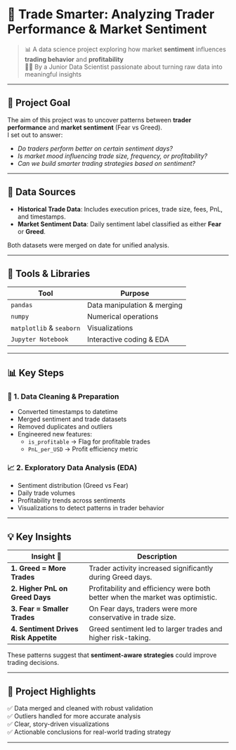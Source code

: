 # 🧠 Trade Smarter: Analyzing Trader Performance & Market Sentiment

> 📊 A data science project exploring how market **sentiment** influences **trading behavior** and **profitability**  
> 🧑‍💻 By a Junior Data Scientist passionate about turning raw data into meaningful insights

---

## 🚀 Project Goal

The aim of this project was to uncover patterns between **trader performance** and **market sentiment** (Fear vs Greed).  
I set out to answer:  
- _Do traders perform better on certain sentiment days?_  
- _Is market mood influencing trade size, frequency, or profitability?_  
- _Can we build smarter trading strategies based on sentiment?_

---

## 📁 Data Sources

- **Historical Trade Data**: Includes execution prices, trade size, fees, PnL, and timestamps.  
- **Market Sentiment Data**: Daily sentiment label classified as either **Fear** or **Greed**.

Both datasets were merged on date for unified analysis.

---

## 🔧 Tools & Libraries

| Tool       | Purpose                     |
|------------|-----------------------------|
| `pandas`   | Data manipulation & merging |
| `numpy`    | Numerical operations         |
| `matplotlib` & `seaborn` | Visualizations |
| `Jupyter Notebook` | Interactive coding & EDA |

---

## 📊 Key Steps

### 🧼 1. Data Cleaning & Preparation
- Converted timestamps to datetime
- Merged sentiment and trade datasets
- Removed duplicates and outliers
- Engineered new features:
  - `is_profitable` → Flag for profitable trades
  - `PnL_per_USD` → Profit efficiency metric

### 📈 2. Exploratory Data Analysis (EDA)
- Sentiment distribution (Greed vs Fear)
- Daily trade volumes
- Profitability trends across sentiments
- Visualizations to detect patterns in trader behavior

---

## 💡 Key Insights

| Insight 🚀 | Description |
|------------|-------------|
| **1. Greed = More Trades** | Trader activity increased significantly during Greed days. |
| **2. Higher PnL on Greed Days** | Profitability and efficiency were both better when the market was optimistic. |
| **3. Fear = Smaller Trades** | On Fear days, traders were more conservative in trade size. |
| **4. Sentiment Drives Risk Appetite** | Greed sentiment led to larger trades and higher risk-taking. |

These patterns suggest that **sentiment-aware strategies** could improve trading decisions.

---

## 📌 Project Highlights

✅ Data merged and cleaned with robust validation  
✅ Outliers handled for more accurate analysis  
✅ Clear, story-driven visualizations  
✅ Actionable conclusions for real-world trading strategy

---


